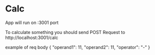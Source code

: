 # Calc

App will run on :3001 port

To calculate something you should send POST Request to http://localhost:3001/calc 

example of req body
{
    "operand1": 11,
    "operand2": 11,
    "operator": "-"
}
